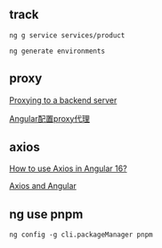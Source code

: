 ## track

`ng g service services/product`

`ng generate environments`

## proxy

[Proxying to a backend server](https://angular.io/guide/build#proxying-to-a-backend-server)

[Angular配置proxy代理](https://www.jianshu.com/p/eced5efb1af6)

## axios

[How to use Axios in Angular 16?](https://www.youtube.com/watch?v=llQdHmLmiuw)

[Axios and Angular](https://stackoverflow.com/questions/47098802/axios-and-angular)

## ng use pnpm

`ng config -g cli.packageManager pnpm`
